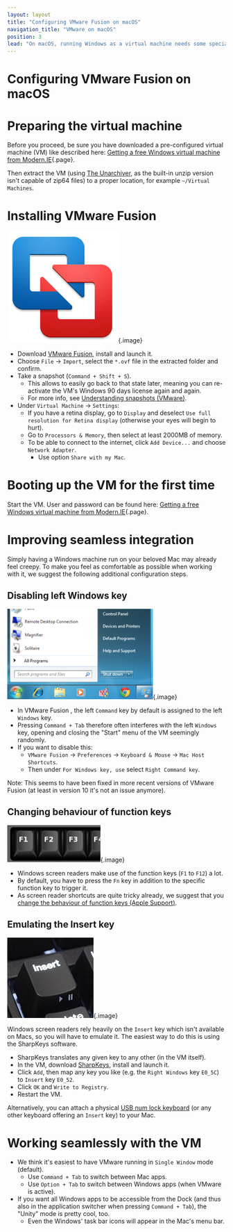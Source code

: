 ```yaml
---
layout: layout
title: "Configuring VMware Fusion on macOS"
navigation_title: "VMware on macOS"
position: 3
lead: "On macOS, running Windows as a virtual machine needs some special configuration, especially to integrate it seamlessly into the daily workflow. Once properly set up, accessibility testing on macOS will be as comfortable as it gets."
---
```


# Configuring VMware Fusion on macOS

# Preparing the virtual machine

Before you proceed, be sure you have downloaded a pre-configured virtual machine (VM) like described here: [Getting a free Windows virtual machine from Modern.IE](/part--setup-of-the-accessibility-environment---introduction/chapter--windows-virtual-machine---overview/getting-a-free-windows-virtual-machine-from-modern-ie){.page}.

Then extract the VM (using [The Unarchiver](http://wakaba.c3.cx/s/apps/unarchiver.html), as the built-in unzip version isn't capable of zip64 files) to a proper location, for example `~/Virtual Machines`.

# Installing VMware Fusion

![VMware Fusion logo](_media/vmware-fusion-logo.png){.image}

- Download [VMware Fusion](http://www.vmware.com/ch/products/fusion), install and launch it.
- Choose `File` -> `Import`, select the `*.ovf` file in the extracted folder and confirm.
- Take a snapshot (`Command + Shift + S`).
    - This allows to easily go back to that state later, meaning you can re-activate the VM's Windows 90 days license again and again.
    - For more info, see [Understanding snapshots (VMware)](https://kb.vmware.com/s/article/1014509).
- Under `Virtual Machine` -> `Settings`:
    - If you have a retina display, go to `Display` and deselect `Use full resolution for Retina display` (otherwise your eyes will begin to hurt).
    - Go to `Processors & Memory`, then select at least 2000MB of memory.
    - To be able to connect to the internet, click `Add Device...` and choose `Network Adapter`.
        - Use option `Share with my Mac`.

# Booting up the VM for the first time

Start the VM. User and password can be found here: [Getting a free Windows virtual machine from Modern.IE](/part--setup-of-the-accessibility-environment---introduction/chapter--windows-virtual-machine---overview/getting-a-free-windows-virtual-machine-from-modern-ie){.page}.

# Improving seamless integration

Simply having a Windows machine run on your beloved Mac may already feel creepy. To make you feel as comfortable as possible when working with it, we suggest the following additional configuration steps.

## Disabling left Windows key

![Opened Windows 7 start menu](_media/opened-windows-7-start-menu.png){.image}

- In VMware Fusion , the left `Command` key by default is assigned to the left `Windows` key.
- Pressing `Command + Tab` therefore often interferes with the left `Windows` key, opening and closing the "Start" menu of the VM seemingly randomly.
- If you want to disable this:
    - `VMware Fusion` -> `Preferences` -> `Keyboard & Mouse` -> `Mac Host Shortcuts`.
    - Then under `For Windows key, use` select `Right Command key`.

Note: This seems to have been fixed in more recent versions of VMware Fusion (at least in version 10 it's not an issue anymore).

## Changing behaviour of function keys

![Function keys on a keyboard](_media/function-keys-on-a-keyboard.png){.image}

- Windows screen readers make use of the function keys (`F1` to `F12`) a lot.
- By default, you have to press the `Fn` key in addition to the specific function key to trigger it.
- As screen reader shortcuts are quite tricky already, we suggest that you [change the behaviour of function keys (Apple Support)](https://support.apple.com/en-us/HT204436).

## Emulating the Insert key

![Insert key on a keyboard](_media/insert-key-on-a-keyboard.png){.image}

Windows screen readers rely heavily on the `Insert` key which isn't available on Macs, so you will have to emulate it. The easiest way to do this is using the SharpKeys software.

- SharpKeys translates any given key to any other (in the VM itself).
- In the VM, download [SharpKeys](http://sharpkeys.codeplex.com/), install and launch it.
- Click `Add`, then map any key you like (e.g. the `Right Windows` key `E0_5C`) to `Insert` key `E0_52`.
- Click `OK` and `Write to Registry`.
- Restart the VM.

Alternatively, you can attach a physical [USB num lock keyboard](http://lmgtfy.com/?q=USB+num+lock+keyboard) (or any other keyboard offering an `Insert` key) to your Mac.

# Working seamlessly with the VM

- We think it's easiest to have VMware running in `Single Window` mode (default).
    - Use `Command + Tab` to switch between Mac apps.
    - Use `Option + Tab` to switch between Windows apps (when VMware is active).
- If you want all Windows apps to be accessible from the Dock (and thus also in the application switcher when pressing `Command + Tab`), the "Unity" mode is pretty cool, too.
    - Even the Windows' task bar icons will appear in the Mac's menu bar.